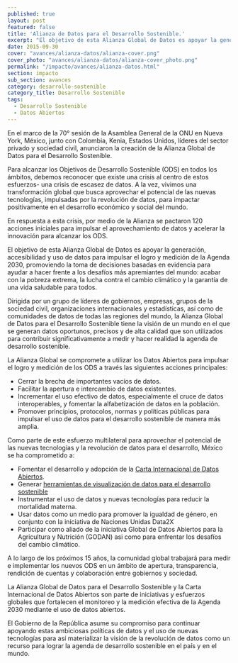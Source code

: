 ```yaml
---
published: true
layout: post
featured: false
title: 'Alianza de Datos para el Desarrollo Sostenible.'
excerpt: "El objetivo de esta Alianza Global de Datos es apoyar la generación, accesibilidad y uso de datos para impulsar el logro y medición de la Agenda 2030,"
date: 2015-09-30
cover: "avances/alianza-datos/alianza-cover.png"
cover_photo: "avances/alianza-datos/alianza-cover_photo.png"
permalink: "/impacto/avances/alianza-datos.html"
section: impacto
sub_section: avances
category: desarrollo-sostenible
category_title: Desarrollo Sostenible
tags:
  - Desarrollo Sostenible
  - Datos Abiertos
---
```


En el marco de la 70° sesión de la Asamblea General de la ONU en Nueva York, México, junto con Colombia, Kenia, Estados Unidos, líderes del sector privado y sociedad civil, anunciaron la creación de la Alianza Global de Datos para el Desarrollo Sostenible.

Para alcanzar los Objetivos de Desarrollo Sostenible (ODS) en todos los ámbitos, debemos reconocer que existe una crisis al centro de estos esfuerzos- una crisis de escasez de datos. A la vez, vivimos una transformación global que busca aprovechar el potencial de las nuevas tecnologías, impulsadas por la revolución de datos, para impactar positivamente en el desarrollo económico y social del mundo.

En respuesta a esta crisis, por medio de la Alianza se pactaron 120 acciones iniciales para impulsar el aprovechamiento de datos y acelerar la innovación para alcanzar los ODS.

El objetivo de esta Alianza Global de Datos es apoyar la generación, accesibilidad y uso de datos para impulsar el logro y medición de la Agenda 2030, promoviendo la toma de decisiones basadas en evidencia para ayudar a hacer frente a los desafíos más apremiantes del mundo: acabar con la pobreza extrema, la lucha contra el cambio climático y la garantía de una vida saludable para todos.

Dirigida por un grupo de líderes de gobiernos, empresas, grupos de la sociedad civil, organizaciones internacionales y estadísticas, así como de comunidades de datos de todas las regiones del mundo, la Alianza Global de Datos para el Desarrollo Sostenible tiene la visión de un mundo en el que se generan datos oportunos, precisos y de alta calidad que son utilizados para contribuir significativamente a medir y hacer realidad la agenda de desarrollo sostenible.

La Alianza Global se compromete a utilizar los Datos Abiertos para impulsar el logro y medición de los ODS a través las siguientes acciones principales:

* Cerrar la brecha de importantes vacíos de datos.
* Facilitar la apertura e intercambio de datos existentes.
* Incrementar el uso efectivo de datos, especialmente el cruce de datos interoperables, y fomentar la alfabetización de datos en la población.
* Promover principios, protocolos, normas y políticas públicas para impulsar el uso de datos para el desarrollo sostenible de manera más amplia.


Como parte de este esfuerzo multilateral para aprovechar el potencial de las nuevas tecnologías y la revolución de datos para el desarrollo, México se ha comprometido a:

* Fomentar el desarrollo y adopción de la [Carta Internacional de Datos Abiertos](http://opendatacharter.net).
* Generar [herramientas de visualización de datos para el desarrollo sostenible](http://opendatacharter.net)
* Instrumentar el uso de datos y nuevas tecnologías para reducir la mortalidad materna.
* Usar datos como un medio para promover la igualdad de género, en conjunto con la iniciativa de Naciones Unidas Data2X
* Participar como aliado de la iniciativa Global de Datos Abiertos para la Agricultura y Nutrición (GODAN) asi como para enfrentar los desafíos del cambio climático.


A lo largo de los próximos 15 años, la comunidad global trabajará para medir e implementar los nuevos ODS en un ámbito de apertura, transparencia, rendición de cuentas y colaboración entre gobiernos y sociedad.  

La Alianza Global de Datos para el Desarrollo Sostenible y la Carta Internacional de Datos Abiertos son parte de iniciativas y esfuerzos globales que fortalecen el monitoreo y la medición efectiva de la Agenda 2030 mediante el uso de datos abiertos.

El Gobierno de la República asume su compromiso para continuar apoyando estas ambiciosas políticas de datos y el uso de nuevas tecnologías para así materializar la visión de la revolución de datos como un recurso para lograr la agenda de desarrollo sostenible en el país y en el mundo.
